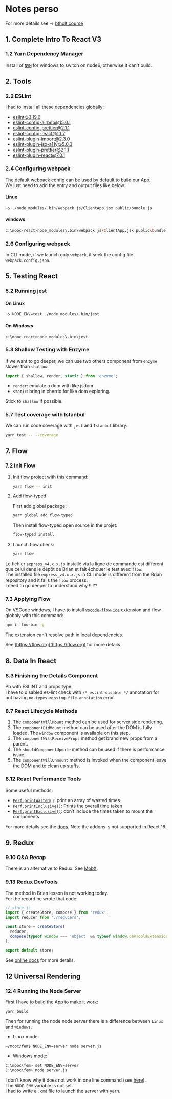 # Notes perso

For more details see => [btholt course](https://btholt.github.io/complete-intro-to-react/)

## 1. Complete Intro To React V3

### 1.2 Yarn Dependency Manager

Install of [`NVM`](https://github.com/coreybutler/nvm-windows) for windows to switch on node6, otherwise it can't build.

## 2. Tools

### 2.2 ESLint

I had to install all these dependencies globally:

- eslint@3.19.0
- eslint-config-airbnb@15.0.1
- eslint-config-prettier@2.1.1
- eslint-config-react@1.1.7
- eslint-plugin-import@2.3.0
- eslint-plugin-jsx-a11y@5.0.3
- eslint-plugin-prettier@2.1.1
- eslint-plugin-react@7.0.1

### 2.4 Configuring webpack

The default webpack config can be used by default to build our App.  
We just need to add the entry and output files like below:

#### Linux

```bash
~$ ./node_modules/.bin/webpack js/ClientApp.jsx public/bundle.js
```

#### windows

```bash
c:\mooc-react>node_modules\.bin\webpack js\ClientApp.jsx public\bundle.js
```

### 2.6 Configuring webpack

In CLI mode, if we launch only `webpack`, it seek the config file `webpack.config.json`.

## 5. Testing React

### 5.2 Running jest

#### On Linux

```bash
~$ NODE_ENV=test ./node_modules/.bin/jest
```

#### On Windows

```bash
c:\mooc-react>node_modules\.bin\jest
```

### 5.3 Shallow Testing with Enzyme

If we want to go deeper, we can use two others component from `enzyme` slower than `shallow`:

```js
import { shallow, render, static } from 'enzyme';
```

- `render`: emulate a dom with like jsdom
- `static`: bring in cherrio for like dom exploring.

Stick to `shallow` if possible.

### 5.7 Test coverage with Istanbul

We can run code coverage with `jest` and `Istanbul` library:

```bash
yarn test -- --coverage
```

## 7. Flow

### 7.2 Init Flow

1. Init flow project with this command:

   ```bash
   yarn flow -- init
   ```

1. Add flow-typed

   First add global package:

   ```bash
   yarn global add flow-typed
   ```

   Then install flow-typed open source in the projet:

   ```bash
   flow-typed install
   ```

1. Launch flow check:

   ```bash
   yarn flow
   ```

Le fichier `express_v4.x.x.js` installé via la ligne de commande est différent que celui dans le dépôt de Brian et fait échouer le test avec `flow`.  
The installed file `express_v4.x.x.js` in CLI mode is different from the Brian repository and it fails the `flow` process.  
I need to go deeper to understand why !! ??

### 7.3 Applying Flow

On VSCode windows, I have to install [`vscode-flow-ide`](https://marketplace.visualstudio.com/items?itemName=gcazaciuc.vscode-flow-ide) extension and flow globaly with this command:

```bash
npm i flow-bin -g
```

The extension can't resolve path in local dependencies.

See [https://flow.org](https://flow.org) for more details

## 8. Data In React

### 8.3 Finishing the Details Component

Pb with ESLINT and props type.  
I have to disabled es-lint check with `/* eslint-disable */` annotation for not having `no-types-missing-file-annotation` error.

### 8.7 React Lifecycle Methods

1. The `componentWillMount` method can be used for server side rendering.
1. The `componentDidMount` method can be used after the DOM is fully loaded. The `window` component is available on this step.
1. The `componentWillReceiveProps` method get brand new props from a parent.
1. The `shouldComponentUpdate` method can be used if there is performance issue.
1. The `componentWillUnmount` method is invoked when the component leave the DOM and to clean up stuffs.

### 8.12 React Performance Tools

Some useful methods:

- [`Perf.printWasted()`](https://reactjs.org/docs/perf.html#printwasted): print an array of wasted times
- [`Perf.printInclusive()`](https://reactjs.org/docs/perf.html#printinclusive): Prints the overall time taken
- [`Perf.printExclusive()`](https://reactjs.org/docs/perf.html#printexclusive): don’t include the times taken to mount the components

For more details see the [docs](https://reactjs.org/docs/perf.html).
Note the addons is not supported in React 16.

## 9. Redux

### 9.10 Q&A Recap

There is an alternative to Redux. See [MobX](https://github.com/mobxjs/mobx).

### 9.13 Redux DevTools

The method in Brian lesson is not working today.  
For the record he wrote that code:

```js
// store.js
import { createStore, compose } from 'redux';
import reducer from './reducers';

const store = createStore(
  reducer,
  compose(typeof window === 'object' && typeof window.devToolsExtension !== 'undefined' ? window.devToolsExtension(): f => f)
);

export default store;
```

See [online docs](https://github.com/zalmoxisus/redux-devtools-extension#usage) for more details.

## 12 Universal Rendering

### 12.4 Running the Node Server

First I have to build the App to make it work:

```bash
yarn build
```

Then for running the node node server there is a difference between `Linux` and `Windows`.

- Linux mode:

```bash
~/mooc/fem$ NODE_ENV=server node server.js
```

- Windows mode:

```bash
C:\mooc\fem> set NODE_ENV=server
C:\mooc\fem> node server.js
```

I don't know why it does not work in one line command (see [here](https://ss64.com/nt/syntax-redirection.html)).  
The `NODE_ENV` variable is not set.  
I had to write a `.cmd` file to launch the server with yarn.